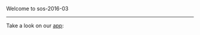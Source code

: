 <html>
<body>
<p>Welcome to sos-2016-03</p>
<hr />
<p>Take a look on our <a href="http://sos-2016-03.herokuapp.com/">app</a>: </p>
</body>
</html>
